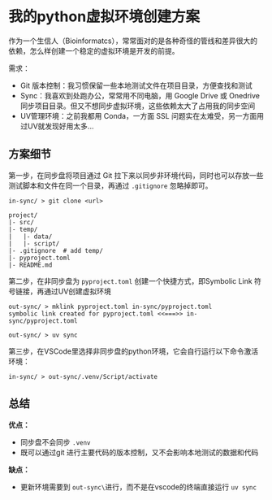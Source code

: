 # 我的python虚拟环境创建方案

作为一个生信人（Bioinformatcs），常常面对的是各种奇怪的管线和差异很大的依赖，怎么样创建一个稳定的虚拟环境是开发的前提。

需求：
- Git 版本控制：我习惯保留一些本地测试文件在项目目录，方便查找和测试
- Sync：我喜欢到处跑办公，常常用不同电脑，用 Google Drive 或 Onedrive 同步项目目录。但又不想同步虚拟环境，这些依赖太大了占用我的同步空间
- UV管理环境：之前我都用 Conda，一方面 SSL 问题实在太难受，另一方面用过UV就发现好用太多...

## 方案细节

第一步，在同步盘将项目通过 Git 拉下来以同步非环境代码，同时也可以存放一些测试脚本和文件在同一个目录，再通过 `.gitignore` 忽略掉即可。

```
in-sync/ > git clone <url>
```

```
project/
|- src/
|- temp/
|   |- data/
|   |- script/
|- .gitignore  # add temp/
|- pyproject.toml
|- README.md
```

第二步，在非同步盘为 `pyproject.toml` 创建一个快捷方式，即Symbolic Link 符号链接，再通过UV创建虚拟环境

```
out-sync/ > mklink pyproject.toml in-sync/pyproject.toml
symbolic link created for pyproject.toml <<===>> in-sync/pyproject.toml

out-sync/ > uv sync
```

第三步，在VSCode里选择非同步盘的python环境，它会自行运行以下命令激活环境：

```
in-sync/ > out-sync/.venv/Script/activate
```

## 总结

**优点：**
- 同步盘不会同步 `.venv`
- 既可以通过git 进行主要代码的版本控制，又不会影响本地测试的数据和代码

**缺点：**
- 更新环境需要到 `out-sync\`进行，而不是在vscode的终端直接运行 `uv sync`